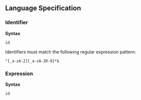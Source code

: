 ## Language Specification

### Identifier

**Syntax**

```
id
```

Identifiers must match the following regular expression pattern:

```
^[_a-zA-Z][_a-zA-Z0-9]*$
```

### Expression

**Syntax**

```
id
```
